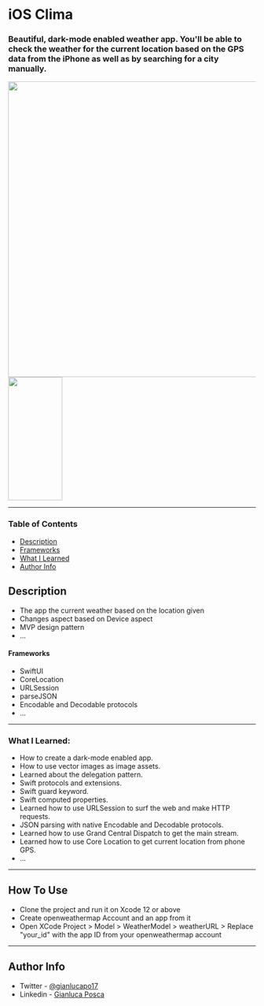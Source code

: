 # iOS Clima

### Beautiful, dark-mode enabled weather app. You'll be able to check the weather for the current location based on the GPS data from the iPhone as well as by searching for a city manually.

<div>
<img align=center width="600" src="https://user-images.githubusercontent.com/16993073/166148530-ff240c6d-829a-43ba-ae32-314bd04bf25e.png"> <img align=center width="110" height="250" src="https://user-images.githubusercontent.com/16993073/166148570-dc824488-dce1-4533-b4e2-79b8773ac149.gif">
<div>

---

### Table of Contents

- [Description](#description)
- [Frameworks](#frameworks)
- [What I Learned](#what-i-learned)
- [Author Info](#author-info)

## Description

- The app the current weather based on the location given
- Changes aspect based on Device aspect
- MVP design pattern
- ...

#### Frameworks

- SwiftUI
- CoreLocation
- URLSession 
- parseJSON
- Encodable and Decodable protocols
- ...

---
### What I Learned:

- How to create a dark-mode enabled app.
- How to use vector images as image assets.
- Learned about the delegation pattern.
- Swift protocols and extensions.
- Swift guard keyword.
- Swift computed properties.
- Learned how to use URLSession to surf the web and make HTTP requests.
- JSON parsing with native Encodable and Decodable protocols.
- Learned how to use Grand Central Dispatch to get the main stream.
- Learned how to use Core Location to get current location from phone GPS.
- ...

---

## How To Use

- Clone the project and run it on Xcode 12 or above
- Create openweathermap Account and an app from it
- Open XCode Project > Model > WeatherModel > weatherURL > Replace "your_id" with the app ID from your openweathermap account
---

## Author Info

- Twitter - [@gianlucapo17](https://twitter.com/gianlucapo17)
- Linkedin - [Gianluca Posca](https://www.linkedin.com/in/gianluca-posca-233868123)
